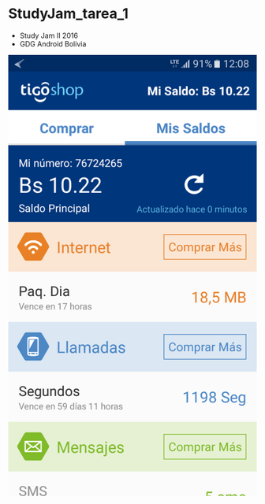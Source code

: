 StudyJam_tarea_1
=======================

* Study Jam II 2016
* GDG Android Bolivia

![Demo Aplicacion](/img/Screenshot.png)